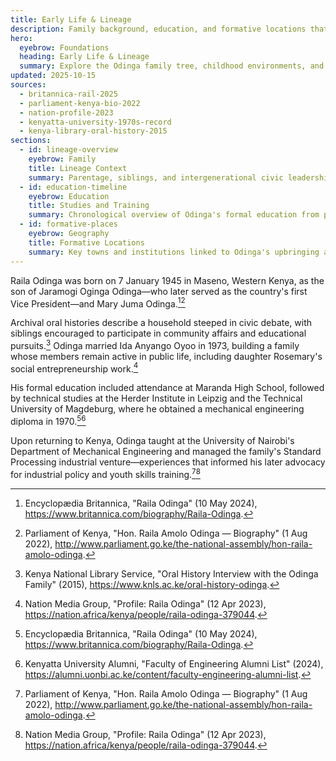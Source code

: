 ```yaml
---
title: Early Life & Lineage
description: Family background, education, and formative locations that shaped Raila Odinga's early worldview.
hero:
  eyebrow: Foundations
  heading: Early Life & Lineage
  summary: Explore the Odinga family tree, childhood environments, and education timeline using sourced archival records.
updated: 2025-10-15
sources:
  - britannica-rail-2025
  - parliament-kenya-bio-2022
  - nation-profile-2023
  - kenyatta-university-1970s-record
  - kenya-library-oral-history-2015
sections:
  - id: lineage-overview
    eyebrow: Family
    title: Lineage Context
    summary: Parentage, siblings, and intergenerational civic leadership across the Odinga family.
  - id: education-timeline
    eyebrow: Education
    title: Studies and Training
    summary: Chronological overview of Odinga's formal education from primary schooling to engineering qualifications.
  - id: formative-places
    eyebrow: Geography
    title: Formative Locations
    summary: Key towns and institutions linked to Odinga's upbringing and early professional life.
---
```

Raila Odinga was born on 7 January 1945 in Maseno, Western Kenya, as the son of Jaramogi Oginga Odinga—who later served as the country's first Vice President—and Mary Juma Odinga.[^britannica][^parliament]

Archival oral histories describe a household steeped in civic debate, with siblings encouraged to participate in community affairs and educational pursuits.[^library] Odinga married Ida Anyango Oyoo in 1973, building a family whose members remain active in public life, including daughter Rosemary's social entrepreneurship work.[^nation]

His formal education included attendance at Maranda High School, followed by technical studies at the Herder Institute in Leipzig and the Technical University of Magdeburg, where he obtained a mechanical engineering diploma in 1970.[^britannica][^kenyatta]

Upon returning to Kenya, Odinga taught at the University of Nairobi's Department of Mechanical Engineering and managed the family's Standard Processing industrial venture—experiences that informed his later advocacy for industrial policy and youth skills training.[^parliament][^nation]

[^britannica]: Encyclopædia Britannica, "Raila Odinga" (10 May 2024), https://www.britannica.com/biography/Raila-Odinga.
[^parliament]: Parliament of Kenya, "Hon. Raila Amolo Odinga — Biography" (1 Aug 2022), http://www.parliament.go.ke/the-national-assembly/hon-raila-amolo-odinga.
[^library]: Kenya National Library Service, "Oral History Interview with the Odinga Family" (2015), https://www.knls.ac.ke/oral-history-odinga.
[^nation]: Nation Media Group, "Profile: Raila Odinga" (12 Apr 2023), https://nation.africa/kenya/people/raila-odinga-379044.
[^kenyatta]: Kenyatta University Alumni, "Faculty of Engineering Alumni List" (2024), https://alumni.uonbi.ac.ke/content/faculty-engineering-alumni-list.
